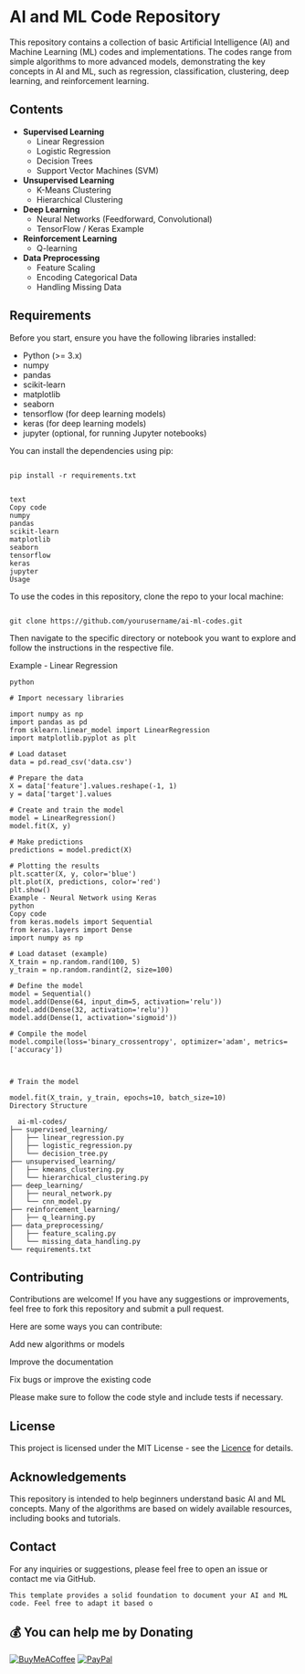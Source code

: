 # AI and ML Code Repository

This repository contains a collection of basic Artificial Intelligence (AI) and Machine Learning (ML) codes and implementations. The codes range from simple algorithms to more advanced models, demonstrating the key concepts in AI and ML, such as regression, classification, clustering, deep learning, and reinforcement learning.

## Contents

- **Supervised Learning**
  - Linear Regression
  - Logistic Regression
  - Decision Trees
  - Support Vector Machines (SVM)
- **Unsupervised Learning**
  - K-Means Clustering
  - Hierarchical Clustering
- **Deep Learning**
  - Neural Networks (Feedforward, Convolutional)
  - TensorFlow / Keras Example
- **Reinforcement Learning**
  - Q-learning
- **Data Preprocessing**
  - Feature Scaling
  - Encoding Categorical Data
  - Handling Missing Data

## Requirements

Before you start, ensure you have the following libraries installed:

- Python (>= 3.x)
- numpy
- pandas
- scikit-learn
- matplotlib
- seaborn
- tensorflow (for deep learning models)
- keras (for deep learning models)
- jupyter (optional, for running Jupyter notebooks)

You can install the dependencies using pip:
```
```
```
pip install -r requirements.txt
```
```
 ```
```
text
Copy code
numpy
pandas
scikit-learn
matplotlib
seaborn
tensorflow
keras
jupyter
Usage

```
To use the codes in this repository, clone the repo to your local machine:
```

git clone https://github.com/yourusername/ai-ml-codes.git
```
Then navigate to the specific directory or notebook you want to explore and follow the instructions in the respective file.

Example - Linear Regression
```
python

# Import necessary libraries

import numpy as np
import pandas as pd
from sklearn.linear_model import LinearRegression
import matplotlib.pyplot as plt

# Load dataset
data = pd.read_csv('data.csv')

# Prepare the data
X = data['feature'].values.reshape(-1, 1)
y = data['target'].values

# Create and train the model
model = LinearRegression()
model.fit(X, y)

# Make predictions
predictions = model.predict(X)

# Plotting the results
plt.scatter(X, y, color='blue')
plt.plot(X, predictions, color='red')
plt.show()
Example - Neural Network using Keras
python
Copy code
from keras.models import Sequential
from keras.layers import Dense
import numpy as np

# Load dataset (example)
X_train = np.random.rand(100, 5)
y_train = np.random.randint(2, size=100)

# Define the model
model = Sequential()
model.add(Dense(64, input_dim=5, activation='relu'))
model.add(Dense(32, activation='relu'))
model.add(Dense(1, activation='sigmoid'))

# Compile the model
model.compile(loss='binary_crossentropy', optimizer='adam', metrics=['accuracy'])



# Train the model

model.fit(X_train, y_train, epochs=10, batch_size=10)
Directory Structure
```


```
  ai-ml-codes/
├── supervised_learning/
│   ├── linear_regression.py
│   ├── logistic_regression.py
│   └── decision_tree.py
├── unsupervised_learning/
│   ├── kmeans_clustering.py
│   └── hierarchical_clustering.py
├── deep_learning/
│   ├── neural_network.py
│   └── cnn_model.py
├── reinforcement_learning/
│   ├── q_learning.py
├── data_preprocessing/
│   ├── feature_scaling.py
│   └── missing_data_handling.py
└── requirements.txt

```
## Contributing
Contributions are welcome! If you have any suggestions or improvements, feel free to fork this repository and submit a pull request.

Here are some ways you can contribute:



Add new algorithms or models

Improve the documentation

Fix bugs or improve the existing code

Please make sure to follow the code style and include tests if necessary.

## License
This project is licensed under the MIT License - see the [Licence](LICENSE) for details.

## Acknowledgements
This repository is intended to help beginners understand basic AI and ML concepts.
Many of the algorithms are based on widely available resources, including books and tutorials.

## Contact

For any inquiries or suggestions, please feel free to open an issue or contact me via GitHub.

``` 
This template provides a solid foundation to document your AI and ML code. Feel free to adapt it based o
```

 ## 💰 You can help me by Donating
 
  [![BuyMeACoffee](https://img.shields.io/badge/Buy%20Me%20a%20Coffee-ffdd00?style=for-the-badge&logo=buy-me-a-coffee&logoColor=black)](https://buymeacoffee.com/stali.n) [![PayPal](https://img.shields.io/badge/PayPal-00457C?style=for-the-badge&logo=paypal&logoColor=white)](https://paypal.me/stalinStanlyjohn) 
